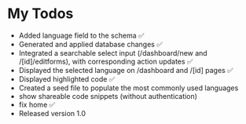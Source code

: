 # My Todos

- Added language field to the schema ✅
- Generated and applied database changes ✅
- Integrated a searchable select input (/dashboard/new and /[id]/editforms), with corresponding action updates ✅
- Displayed the selected language on /dashboard and /[id] pages ✅
- Displayed highlighted code ✅
- Created a seed file to populate the most commonly used languages
- show shareable code snippets (without authentication)
- fix home ✅
- Released version 1.0

